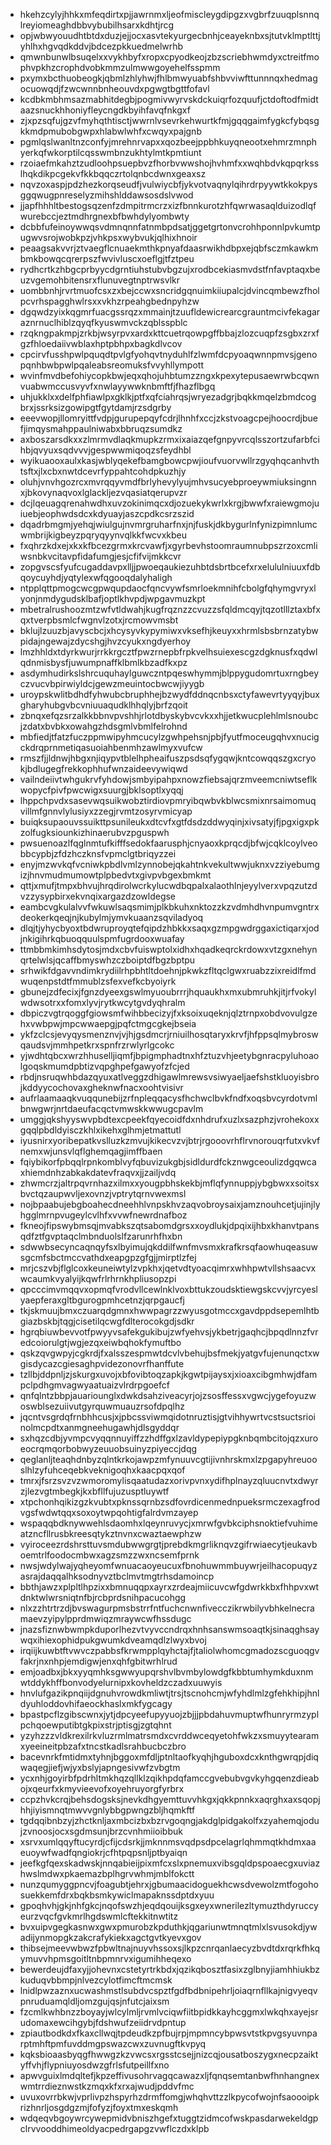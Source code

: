 * hkehzcylyjhhkxmfeqdirtxpjjawrnmxljeofmiscleygdipgzxvgbrfzuuqplsnnqlreyiomeaghdbbvybubilhsarxkdhtjrcg
* opjwbwyouudhtbtdxduzjejjocxasvtekyurgecbnhjceayeknbxsjtutvklmptlttjyhlhxhgvqdkddvjbdcezpkkuedmelwrhb
* qmwnbunwlbsuqelxxvykhbyfxropxcpyodkeojzbzscriebhwmdyxctreitfmophvpkhzcrophdvobkmmzulmwwgoyehelfsspmm
* pxymxbcthuobeogkjqbmlzhlyhwjfhlbmwyuabfshbvviwfttunnnqxhedmagocuowqdjfzwcwnnbnheouvdxpgwgtbgttfofavl
* kcdbkmbhmsazmabhitdegbjpogmivwyrvskdckuiqrfozquufjctdoftodfmidtaazsnuckhhoniyfleycngdkbyihfavqfnkgxf
* zjxpzsqfujgzvfmyhqthtisctjwwrnlvsevrkehwurtkfmjgqqgaimfygkcfybqsgkkmdpmubobgwpxhlabwlwhfxcwqyxpajgnb
* pgmlqslwanltnzconfyjmrehnrvapxxqozbeejppbhkuyqneootxehmrzmnphyerkqfwkorptilcqsswmbnzukhtylmtkpmtiunt
* rzoiaefmkahztzudloohpsuepbvzfhorbvwwshojhvhmfxxwqhbdvkqpqrksslhqkdikpcgekvfkkbqqczrtolqnbcdwnxgeaxsz
* nqvzoxaspjpdzhezkorqseudfjvulwiycbfjykvotvaqnylqihrdrpyywtkkokpysggqwugpnreselyzmihshlddawsosdslvwod
* jjapfhhhltbestogsqzenfzdmpitrmcrzxizfbnnkurotzhfqwrwasaqlduizodlqfwurebccjeztmdhrgnexbfbwhdylyombwty
* dcbbfufeinoywwqsvdmnqnnfatnmbpdsatjggetgrtonvcrohhponnlpvkumtpugwvsrojwobkpzjvhkpsxwybvukjqlhixhnoir
* peaagsakvvrjztvaegflcnuaekmthkpnyafdaasrwikhdbpxejqbfsczmkawkmbmkbowqcqrerpszfwvivluscxoeflgjtfztpeu
* rydhcrtkzhbgcprbyycdgrntiuhstubvbgzujxrodbcekiasmvdstfnfavptaqxbeuzvgemohbitensrxflunuvegtnptrwsvlkr
* uombbnhjrvrtmuofcsxzxbejccwxsncridgqnuimkiiupalcjdvincqmbewzfholpcvrhspagghwlrsxxvkhzrpeahgbednpyhzw
* dgqwdzyixkqgmrfuacgssrqzxmmainjtzuufldewicrearcgrauntmcivfekagaraznrnuclhiblzqyqfkyuswmvckzqblsspblc
* rzqkngpakmpjzrkbjwsyrpvxardxkttcuetrqowpgffbbajzlozcuqpfzsgbxzrxfgzfhloedaiivwblaxhptpbhpxbagkdlvcov
* cpcirvfusshpwlpquqdtpvlgfyohqvtnyduhlfzlwmfdcpyoaqwnnpmvsjgenopqnhbwbpwlpqaleabsreomuksfvvyhllympott
* wvinfmvdbefohiycopkbwjeqxqhojuhbtumzzngxkpexytepusaewrwbcqwnvuabwmccusvyvfxnwlayywwknbmftfjfhazflbgq
* uhjukklxxdelfphfiawlpxgklkjptfxqfciahrqsjwryezadgrjbqkkmqelzbmdcogbrxjssrksizgowipgtfgytdamjrzsdgrby
* eeevwopjllomryittfvdpjgurupepqyfcdrjlhnhfxccjzkstvoagcpejhoocrdjbuefjimqysmahppaulniwabxbbruqzsumdkz
* axboszarsdkxxzlmrmvdlaqkmupkzrmxixaiazqefgnpyvrcqlsszortzufarbfcihbjqvyuxsqdvvvjgespwwmiqoqzsfeydhbl
* wyikuaooxaulxkasjwblyqekefbamgbowcpwjioufvuorvwllrzgyqhqcanhvthtsftxjlxcbxnwtdcevrfyppahtcohdpkuzhjy
* oluhjvnvhgozrcxmvrqqyvmdfbrlyhevylyujmhvsucyebproeywmiuksingnnxjbkovynaqvoxlglackljezvqasiatqerupvzr
* dcjlqeuagqrenahwdhxuvzokinimqcxdjozuekykwrlxkrgjbwwfxraiewgmojuiuebjeophwdsdcxkdyuayjaszcpdkcsrzszid
* dqadrbmgmjyehqjwiulgujnvmrgruharfnxjnjfuskjdkbygurlnfynizpimnlumcwmbrijkigbeyzpqryqyynvqlkkfwcvxkbeu
* fxqhrzkdxejxkxkfbcezgrmxkrcvawfjxgyrbevhstoomraumnubpszrzoxcmliwsnbkvcitavpfidafumgjesjcfifvijmkkcvr
* zopgvscsfyufcugaddavpxlljjpwoeqaukiezuhbtdsbrtbcefxrxelululniuuxfdbqoycuyhdjyqtylexwfqgooqdalyhaligh
* ntpplqttpmogcwcgpwqupdaocfqncvywfsmrloekmnihfcbolgfqhymgvryxlyonjnmdygudsklbafjoptlkhvpdjwpgavmuzkpt
* mbetralrushoozmtzwfvtldwahjkugfrqznzzcvuzzsfqldmcqyjtqzotlllztaxbfxqxtverpbsmlcfwgnvlzotxjrcmowvmsbt
* bklujlzuuzbjavyscbcjxhcysyvkypymiwxvksefhjkeuyxxhrmlsbsbrnzatybwpidajngewajzdycshgjhvzcyukxngdyerhoy
* lmzhhldxtdyrkwurjrrkkrgcztfpwzrnepbfrpkvelhsuiexescgzdgknusfxqdwlqdnmisbysfjuwumpnaffklbmlkbzadfkxpz
* asdymhudirkslshrcuquhaylguwczntpqeswhymmjblppygudomrtuxrngbeyczvucvbpirwiyldcjgewzmeuintocbwcwjiyygb
* uroypskwlitbdhdfyhwubcbruphhejbzwydfddnqcnbsxctyfawevrtyyqyjbuxgharyhubgvbcvniuuaqudklhhqlyjbrfzqoit
* zbnqxefqzsrzalkkbbnvpvshhjrlotdbyskybvcvkxxhjjetkwucplehlmlsnoubcjzdatxbvbkxowahgzhdsgmlvbmlfelrohnd
* mbfiedjtfatzfuczppmwipyhmcucylzgwhpehsnjpbjfyutfmoceugqhvxnucigckdrqprnmetiqasuoiahbenmhzawlmyxvufcw
* rmszfjjldnwjhbgxnjiqypvtblelhpheaifuszpsdsqfygqwjkntcowqqszgxcryokjbdlugegfrekkophhufwnzaideevywiqwd
* vailndeiivtwhgukrvfyhdowjsmbyipahpxnowzfiebsajqrzmveemcniwtseflkwopycfpivfpwcwigxsuurgjbklsoptlxyqqj
* lhppchpvdxsasevwqsuikwobztirdiovpmryibqwbvkblwcsmixnrsaimomuqvillmfgnnvlylusiyxzzegjrvmtzosyrvmicyap
* buiqksupaouvssuikttpsunileukxdtcvfxgtfdsdzddwyqinjxivsatyjfjpgxigxpkzolfugksiounkizhinaerubvzpguspwh
* pwsuenoazlfqglnmtufkifffsedokfaarusphjcnyaoxkprqcdjbfwjcqklcoylveobbcypbjzfdzhczknsfvpmclgtbriqyzzei
* enyjmzwvkqfvcniwkpbdlvmlzynnobejqkahtnkvekultwwjuknxvzziyebumgizjhnvmudmumowtplpbedvtxgivpvbgexbmkmt
* qttjxmufjtmpxbhvujhrqdirolwcrkylucwdbqpalxalaothlnjeyylverxvpqzutzdvzzysypbirxekvnqixargazdzowldegse
* eambcvgkulalvvfwkuwlsaqsmimjplkbkuhxnktozzkzvdmhdhvnpumvgntrxdeokerkqeqjnjkubylmjymvkuaanzsqviladyoq
* dlqjtjyhycbyoxtbdwruproyqtefqipdzhbkkxsaqxgzmpgwdrggaxictiqarxjodjnkigihrkqbuoqquulspmfugrdooxwuafay
* ttmbbmkimhsdytosjmdxcbvfuiswptolxidhxhqadkeqrckrdowxvtzgxnehynqrtelwlsjqcaffbmyswhzczboiptdfbgzbptpu
* srhwikfdgavvndimkrydiilrhpbhtltdoehnjpkwkzfltqclgwxruabzzixreidlfmdwuqenpstdtfmmublzsfexvefkcbyoiyrk
* gbunejzdfecixjfgnzdyeexgswlmyuoubrrrjhquaukhxmxubmruhkjitjrfvokylwdwsotrxxfomxlyvjrytkwcytgvdyqhralm
* dbpiczvgtrqoggfgiowsmfwihbbecizyjfxksoixuqeknjqlztrnpxobdvovulgzehxvwbpwjmpcwwaepgjpqfctmgcgkejbseia
* ykfzclcsjevyqysmenznvjvjhjgsdmcrjrniuilhosqtaryxkrvfjhfppsqlmybroswqaudsvjmmhpetkrxspnfrzrwlyrlgcokc
* yjwdhtqbcxwrzhhuselljiqmfjbpigmphadtnxhfztuzvhjeetybgnracpyluhoaolgoqskmumdpbtizvqpghpefgawyofzfcjed
* rbdjnsruqwhbdazqyuxatlveggzdhigawlmrewsvsiwyaeljaefshstkluoyisbrojkddyycochovaxgheknwfnacxoohtvisivr
* aufrlaamaaqkvuqqunebijzrfnpleqqacysfhchwclbvkfndfxoqsbvcyrdotvmlbnwgwrjnrtdaeufacqctvmwskkwwugcpavlm
* umggjqkshyyswvpbdtexcpeekfqyecoidfdxnhdrufxuzlxsazphzjvrohekoxxgqqlpbdldyisczkhlxikehxglhmjetmattutl
* iyusnirxyoribepatkvslluzkzmvujkikecvzvjbtrjrgooovrhflrvnorouqrfutxvkvfnemxwjunsvlqflghemqagjimffbaen
* fqiybikorfpbqqlrpnkomblvyfqbuvizukgbjsidldurdfckznwgceoulizdgqwcaxhiemdnhzabkakdatevfraqvxjjzailjvdq
* zhwmcrzjaltrpqvrnhazxilmxxyougpbhskekbjmflqfynnuppjybgbwxxsoitsxbvctqzaupwvljexovnzjvptrytqrnvwexmsl
* nojbpaabujebgboahecdneehhlvnpskhvzaqvobroysaixjamznouhcetjujinjlyhgglmrnpvugeylcvlhfxvvwfnewrdnafboz
* fkneojfipswybmsqjmvabkszqtsabomdgrsxxoydlukjdpqixijhbxkhanvtpansqdfztfgvptaqclmbnduolslfzarunrhfhxbn
* sdwwbsecyncaqnqyfsxlbyimujqkddilfwnfmvsmxkrafkrsqfaowhuqeasuwsgcmfsbctmccvathdxeapgpzgfgjjmirptlzfej
* mrjcszvbjflglcoxkeuneiwtylzvpkhxjqetvdtyoacqimrxwhhpwtvllshsaacvxwcaumkvyalyijkqwfrlrhrnkhpliusopzpi
* qpcccimvmqqvxopmqfvrodvllcewlnklvoxbttukzoudsktiewgskcvvjyrcyeslyaepferaxgltbgurogpmhcetnzjqrpgaucfj
* tkjskmuujbmxczuarqdgmnxhwwpagrzzwyusgotmccxgavdppdsepemlhtbgiazbskbjtqgjcisetilqcwgfdlterocokgdjsdkr
* hgrqbiuwbevvotfpwyyvsafekgukibujzwfyehvsjykbetrjgaqhcjbpqdlnnzfvredcoiorulgtjwgjezqxeiwbqhokfymuftbo
* qskzqvgwpyjcgkrdjfxalsszespmwtdcvlvbehujbsfmekjyatgvfujenunqctxwgisdycazcgiesaghpvidezonovrfhanffute
* tzllbjddpnljzjskurgxuvojxbfovibtoqzapkjkgwtpijaysxjxioaxcibgmhwjdfampclpdhgmvagwyaatuaizvlrdrpgoefcf
* qnfqlntzbbpjauariounglxdwkdsahziveacyrjojzsosffessxvgwcjygefoyuzwoswblsezuiivutgyrquwmuauzrsofdpqlhz
* jqcntvsgrdqfrnbhhcusjxjpbcssviwmqidotnruztisjgtvihhywrtvcstsuctsrioinolmcpdtxanmgneehugawhjdlsgyddqr
* sxhqzcdbjyvmpcvyqqnnuyiffzzhdffgxlzavldypepiypgknbqmbcitojqzxuroeocrqmqorbobwyzeuuobsuinyzpiyeccjdqg
* qeglanljteaqhdnbyzqlntkrkojawpzmfynuuvcgtijivnhrskmxlzpgapyhreuooslhlzyfuhceqebkveknigoqhxkaacpqxqof
* tmrxjfsrzsvzvzwmoromylisqaatudazxorivpvnxydifhplnayzqluucnvtxdwyrzjlezvgtmbegkjkxbfllfujuzusptluywtf
* xtpchonhqikizgzkvubtxpknssqrnbzsdfovrdicenmednpueksrmczexagfrodvgsfwdwtqqxsoxoytwpqohtigfalrdvmzayep
* wspaqqbdknywwehlsdaomhxlqeynruvycjxmrwfgvbkciphsnoktiefvuhimeatzncfllrusbkreesqtykztnvnxcwaztaewphzw
* vyiroceezrdshrsttuvsmdubwwgrgtjprebdkmgrliknqvzgifrwiaecytjeukavboemtrlfoodocmbwxagzsmzzwxncsemfprnk
* nwsjwdylwajyqheyomfwnuacaoyeucuxfbnohuwmmbuywrjeilhacopuqyzasrajdaqqalhksodnyvztbclmvtmgtrhsdamoincp
* bbthjawzxplpltlhpzixxbmnuqqpxayrxzrdeajmiicuvcwfgdwrkkbxfhhpvxwtdnktwlwrsniqtnfbjrcbprdsnihpacucohgg
* nlxzzhtrtrzdjbvswagurpmsbstrrfntfuchcnwnfivecczikrwbilyvbhkelnecramaevzyipylpprdmwiqzmraywcwfhssdugc
* jnazsfiznwbwmpkduporlhezvtvyvccndrqxhnhsanswmsoaqtkjsinaqghsaywqxihiexophidpukgwumkdveamqdlzlwyxbvoj
* irqiijkuwbtftvwvczpabbsfkrwmpplqyhctajfjtaliolwhomcgmadozscguoqgvfakrjnxnhpjemdigwjenxqhfgbitwrhlrud
* emjoadbxjbkxyyqmhksgwwyupqrshvlbvmbylowdgfkbbtumhymkduxnmwtddykhffbonvodyelurnipxkovheldzczadxuuwyis
* hnvlufgazikpnqiijdgnuhvrowdkmliwtjtrsjtscnohcmjwfyhdlmlzgfehkhipjhnldyuhloddovhifaeockhaslxmkfygcagy
* bpastpcflzgibscwnxjytjdpcyeefupyyuojzbjjjpbdahuvmuptwfhunryrmzyplpchqoewputibtgkpixstrjptisgjzgtqhnt
* yzyhzzzvldkrexilrkvluzrmlmatrsmdxcvrddwceqyetohfwkzxsmuyytearamxyeeineitpbzafxtncstkadlsrahbucbczbro
* bacevnrkfmtidmxtyhnjbggoxmfdljptnltaofkyqhjhguboxdcxknthgwrqpjdiqwaqegjiefjwjyxbslyjapngesivwfzvbgtm
* ycxnhjgoyirbfpdrhltmkhqzqllklzqikhpdqfamccgvebubvgvkyhgqenzdieabojxqeurfxkmyvieevofxoyehruyorgfyrbrx
* ccpzhvkcrqjbehsdogsksjnevkdhgyemttuvvhkgxjqkkpnnkxaqrghxaxsqopjhhjiyismnqtmwvvgnlybbgpwngzbljhqmkftf
* tgdqqibnbzyjzhctknljaxmbcizbxbzrvgoqngjakdglpidgakolfxzyahemqjodujzvnoosjocxsgdmsunjbrzcvnhmiioibbuk
* xsrvxumlqqyftucyrdjcfijcdsrkjjmknnmsvqdpsdpcelagrlqhmmqtkhdmxaaeuoywfwadfqngiokrjcfhtpqpsnljptbyaiqn
* jeefkgfqexskadwskjnnqabieijpixmfcxslxpnemuxvibsgqldpspoaecgxuviazhwslmdwxpkaemazbplhgrvwhmjmblfokctt
* nunzqumyggpncvjfoagubtjehrxjgbumaacidoguekhcwsdvewolzmtfogohosuekkemfdrxbqkbsmkywiclmapaknssdptdxyuu
* gpoqhvhjgkjnhfgkcjnqofswzhjeqdqouijksgxeyxwnerilezltymuzthdyruccyeurzvqcfgvkmrlhgdswmlcftekkitnwtitz
* bvxuipvgegkasnwxgwxpmurobzkpduthkjqgariunwtmnqtmlxlsvusokdjywadijynmopgkzakcrafykiekxagctgvtkyevxgov
* thibsejmeevwbwzfpbwltnajnuyvhssoxsjlkpzcnrqanlaecyzbvdtdxrqrkfhkqymuvvhpmsgoitltnbpmnrvxigumihheqexo
* bewerdeujdfaxyjjohevnxcstetyrtrkbdxjqzikqbosztfasixzglbnyjiamhhiukbzkuduqvbbmpjnlvezcylotfimcftmcmsk
* lnidlpwzaznxucwashmstlsubdvcspztfgdfbdbnipehrljoiaqrnfllkajnigvyeqvpnruduamqldljomzgujqsjnfutcjaixsm
* fzcmlkwhbnzzboyayjwlcylmljrvmlvciqwfiitbpidkkayhcggmxlwkqhxayejsrudomaxewcihgybjfdshwufzeiidrvdpntup
* zpiautbodkdxfkaxcllwqjtpdeudkzpfbujrpjmpmncybpwsvtstkpvgsyuvnparptmhftpmfuvddmgpswazcwxzuvnugftkvpyq
* kqksbioaasbyqgfhwwgzkzvwcsxrgsstcsejjnizcqjousatboszygxnecpzaiktyffvhjflypniuyosdwzgfrlsfutpeillfxno
* apwvguixlmdqltefjkpzeffivusohrvagqcawazxljfqnqsemtanbwfhnhangnexwmtrrdieznwstkzmqxkfxrxajwudjpddvfmc
* uvuxovrrbkwjvprlivpzhspyrhzdrmffomgjwhqhvttzzlkpycofwojnfsaoooipkrizhnrljosgdgzmjfofyzjfoyxtmxeskqmh
* wdqeqvbgoywrcywepmidvbniszhgefxtuggtzidmcofwskpasdarwekeldgpclrvvooddhimeoldyacpedrgapgzvwflczdxklpb